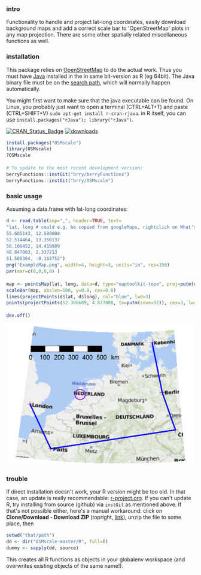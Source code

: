 ### intro

Functionality to handle and project lat-long coordinates, easily download background maps
and add a correct scale bar to 'OpenStreetMap' plots in any map projection.
There are some other spatially related miscellaneous functions as well.

### installation

This package relies on [OpenStreetMap](http://blog.fellstat.com/?cat=15) to do the actual work.
Thus you must have [Java](http://www.java.com/de/download/manual.jsp) installed in the in same bit-version as R (eg 64bit).
The Java binary file must be on the [search path](http://www.java.com/en/download/help/path.xml), which will normally happen automatically.

You might first want to make sure that the java executable can be found. On Linux, you probably just want to open a terminal (CTRL+ALT+T) and paste (CTRL+SHIFT+V) `sudo apt-get install r-cran-rjava`. in R itself, you can use `install.packages("rJava"); library("rJava")`.

[![CRAN_Status_Badge](http://www.r-pkg.org/badges/version-last-release/OSMscale)](https://cran.r-project.org/package=OSMscale) [![downloads](http://cranlogs.r-pkg.org/badges/OSMscale)](http://www.r-pkg.org/services)

```R
install.packages("OSMscale") 
library(OSMscale)
?OSMscale

# To update to the most recent development version:
berryFunctions::instGit("brry/berryFunctions")
berryFunctions::instGit("brry/OSMscale")
```

### basic usage
Assuming a data.frame with lat-long coordinates:
```R
d <- read.table(sep=",", header=TRUE, text=
"lat, long # could e.g. be copied from googleMaps, rightclick on What's here?
55.685143, 12.580008
52.514464, 13.350137
50.106452, 14.419989
48.847003, 2.337213
51.505364, -0.164752")
png("ExampleMap.png", width=4, height=3, units="in", res=150)
par(mar=c(0,0,0,0) )

map <- pointsMap(lat, long, data=d, type="maptoolkit-topo", proj=putm(d$long), scale=FALSE)
scaleBar(map, abslen=500, y=0.8, cex=0.8)
lines(projectPoints(d$lat, d$long), col="blue", lwd=3)
points(projectPoints(52.386609, 4.877008, to=putm(zone=32)), cex=3, lwd=2, col="purple")

dev.off()
```
![ExampleMap](https://github.com/brry/OSMscale/blob/master/ExampleMap.png "Example Map")

### trouble

If direct installation doesn't work, your R version might be too old. In that case, an update is really recommendable: [r-project.org](http://www.r-project.org/). If you can't update R, try installing from source (github) via `instGit` as mentioned above. If that's not possible either, here's a manual workaround:
click on **Clone/Download - Download ZIP** (topright, [link](https://github.com/brry/OSMscale/archive/master.zip)), unzip the file to some place, then
```R
setwd("that/path")
dd <- dir("OSMscale-master/R", full=T)
dummy <- sapply(dd, source)
```
This creates all R functions as objects in your globalenv workspace (and overwrites existing objects of the same name!).
